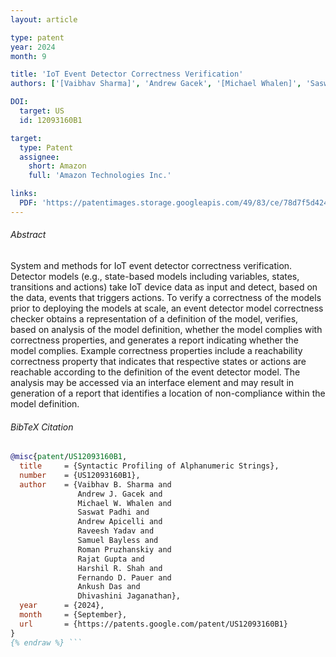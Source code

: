 ```yaml
---
layout: article

type: patent
year: 2024
month: 9

title: 'IoT Event Detector Correctness Verification'
authors: ['[Vaibhav Sharma]', 'Andrew Gacek', '[Michael Whalen]', 'Saswat Padhi', 'Andrew Apicelli', 'Raveesh Yadav', 'Samuel Bayless', 'Roman Pruzhanskiy', 'Rajat Gupta', 'Harshil Shah', 'Fernando Dias Pauer', '[Ankush Das]', 'Dhivashini Jaganathan']

DOI:
  target: US
  id: 12093160B1

target:
  type: Patent
  assignee:
    short: Amazon
    full: 'Amazon Technologies Inc.'

links:
  PDF: 'https://patentimages.storage.googleapis.com/49/83/ce/78d7f5d424bae9/US12093160.pdf'
---
```


###### Abstract

System and methods for IoT event detector correctness verification.
Detector models (e.g., state-based models including variables, states, transitions and actions)
take IoT device data as input and detect, based on the data, events that triggers actions.
To verify a correctness of the models prior to deploying the models at scale,
an event detector model correctness checker obtains a representation of a definition of the model,
verifies, based on analysis of the model definition, whether the model complies with correctness properties,
and generates a report indicating whether the model complies.
Example correctness properties include a reachability correctness property that indicates that
respective states or actions are reachable according to the definition of the event detector model.
The analysis may be accessed via an interface element and may result in generation of a report
that identifies a location of non-compliance within the model definition.


###### BibTeX Citation

```bibtex {% raw %}
@misc{patent/US12093160B1,
  title     = {Syntactic Profiling of Alphanumeric Strings},
  number    = {US12093160B1},
  author    = {Vaibhav B. Sharma and
               Andrew J. Gacek and
               Michael W. Whalen and
               Saswat Padhi and
               Andrew Apicelli and
               Raveesh Yadav and
               Samuel Bayless and
               Roman Pruzhanskiy and
               Rajat Gupta and
               Harshil R. Shah and
               Fernando D. Pauer and
               Ankush Das and
               Dhivashini Jaganathan},
  year      = {2024},
  month     = {September},
  url       = {https://patents.google.com/patent/US12093160B1}
}
{% endraw %} ```